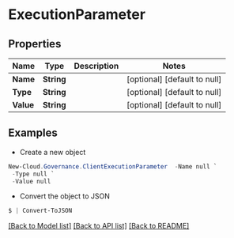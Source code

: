 # ExecutionParameter
## Properties

Name | Type | Description | Notes
------------ | ------------- | ------------- | -------------
**Name** | **String** |  | [optional] [default to null]
**Type** | **String** |  | [optional] [default to null]
**Value** | **String** |  | [optional] [default to null]

## Examples

- Create a new object
```powershell
New-Cloud.Governance.ClientExecutionParameter  -Name null `
 -Type null `
 -Value null
```

- Convert the object to JSON
```powershell
$ | Convert-ToJSON
```


[[Back to Model list]](../README.md#documentation-for-models) [[Back to API list]](../README.md#documentation-for-api-endpoints) [[Back to README]](../README.md)

